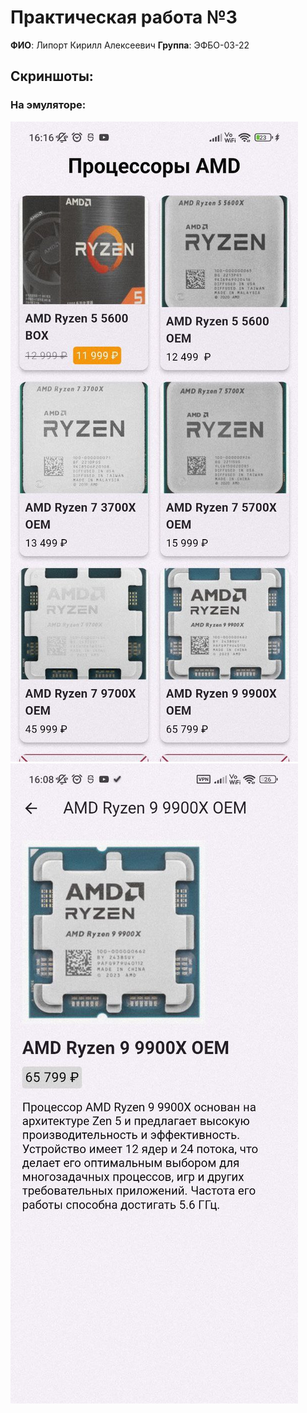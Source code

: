 # Практическая работа №3

**ФИО**: Липорт Кирилл Алексеевич
**Группа**: ЭФБО-03-22

## Скриншоты:

### На эмуляторе:
![Скриншот эмулятора](screenshots/prac3_screen1.jpg)
![](screenshots/prac3_screen2.jpg)